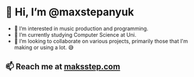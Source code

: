 # 👋 Hi, I’m @maxstepanyuk

- 👀 I’m interested in music production and programming.
- 🌱 I’m currently studying Computer Science at Uni. 
- 💞️ I’m looking to collaborate on various projects, primarily those that I'm making or using a lot. 😅

 ## 📫 Reach me at [maksstep.com](https://maksstep.com/)

<!---
maxstepanyuk/maxstepanyuk is a ✨ special ✨ repository because its `README.md` (this file) appears on your GitHub profile.
You can click the Preview link to take a look at your changes.
--->
